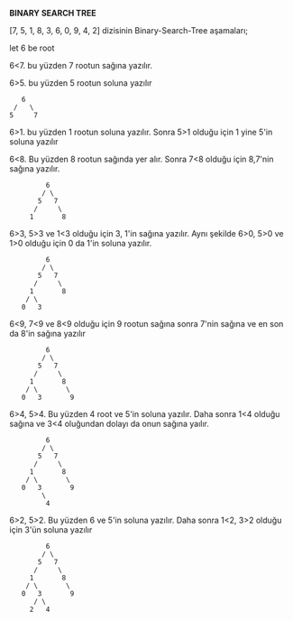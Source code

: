 **BINARY SEARCH TREE**

[7, 5, 1, 8, 3, 6, 0, 9, 4, 2] dizisinin Binary-Search-Tree aşamaları;

let 6 be root

6<7. bu yüzden 7 rootun sağına yazılır.

6>5. bu yüzden 5 rootun soluna yazılır

       6
     /   \
    5     7
    
6>1. bu yüzden 1 rootun soluna yazılır. Sonra 5>1 olduğu için 1 yine 5'in soluna yazılır
   
6<8. Bu yüzden 8 rootun sağında yer alır. Sonra 7<8 olduğu için 8,7'nin sağına yazılır. 
    
             6
            / \
           5   7
          /     \
         1       8
 6>3, 5>3 ve 1<3 olduğu için 3, 1'in sağına yazılır. Aynı şekilde 6>0, 5>0 ve 1>0 olduğu için 0 da 1'in soluna yazılır.
 
             6
            / \
           5   7
          /     \
         1       8
        / \
       0   3
       
  6<9, 7<9 ve 8<9 olduğu için 9 rootun sağına sonra 7'nin sağına ve en son da 8'in sağına yazılır
  
             6
            / \
           5   7
          /     \
         1       8
        / \       \
       0   3       9
       
   6>4, 5>4. Bu yüzden 4 root ve 5'in soluna yazılır. Daha sonra 1<4 olduğu sağına ve 3<4 oluğundan dolayı da onun sağına yaılır.
   
             6
            / \
           5   7
          /     \
         1       8
        / \       \
       0   3       9
            \
             4
             
   6>2, 5>2. Bu yüzden 6 ve 5'in soluna yazılır. Daha sonra 1<2, 3>2 olduğu için 3'ün soluna yazılır
   
             6
            / \
           5   7
          /     \
         1       8
        / \       \
       0   3       9
          / \
         2   4
